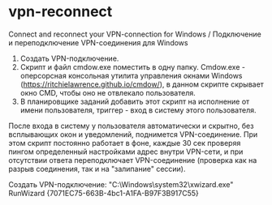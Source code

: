 # vpn-reconnect
Connect and reconnect your VPN-connection for Windows / Подключение и переподключение VPN-соединения для Windows

1. Создать VPN-подключение.
2. Скрипт и файл cmdow.exe поместить в одну папку. Cmdow.exe - оперсорсная консольная утилита управления окнами Windows (https://ritchielawrence.github.io/cmdow/), в данном скрипте скрывает окно CMD, чтобы оно не отвлекало пользователя.
3. В планировщике заданий добавить этот скрипт на исполнение от имени пользователя, триггер - вход в систему этого пользователя.

После входа в систему у пользователя автоматически и скрытно, без всплывающих окон и уведомлений, поднимется VPN-соединение. При этом скрипт постоянно работает в фоне, каждые 30 сек проверяя пингом определенный настройками адрес внутри VPN-сети, и при отсутствии ответа переподключает VPN-соединение (проверка как на разрыв соединения, так и на "залипание" сессии).

Создать VPN-подключение: "C:\Windows\system32\xwizard.exe" RunWizard {7071EC75-663B-4bc1-A1FA-B97F3B917C55}
